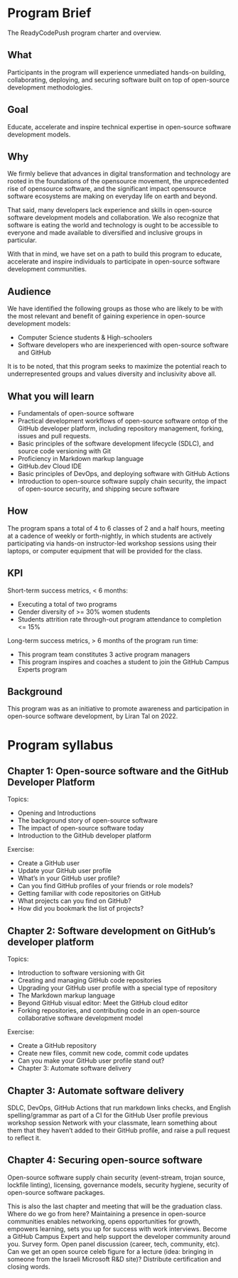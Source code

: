 # Program Brief

The ReadyCodePush program charter and overview.

## What

Participants in the program will experience unmediated hands-on building, collaborating, deploying, and securing software built on top of open-source development methodologies.

## Goal

Educate, accelerate and inspire technical expertise in open-source software development models.

## Why

We firmly believe that advances in digital transformation and technology are rooted in the foundations of the opensource movement, the unprecedented rise of opensource software, and the significant impact opensource software ecosystems are making on everyday life on earth and beyond.

That said, many developers lack experience and skills in open-source software development models and collaboration. We also recognize that software is eating the world and technology is ought to be accessible to everyone and made available to diversified and inclusive groups in particular.

With that in mind, we have set on a path to build this program to educate, accelerate and inspire individuals to participate in open-source software development communities.

## Audience

We have identified the following groups as those who are likely to be with the most relevant and benefit of gaining experience in open-source development models:

* Computer Science students & High-schoolers
* Software developers who are inexperienced with open-source software and GitHub

It is to be noted, that this program seeks to maximize the potential reach to underrepresented groups and values diversity and inclusivity above all.

## What you will learn

* Fundamentals of open-source software
* Practical development workflows of open-source software ontop of the GitHub developer platform, including repository management, forking, issues and pull requests.
* Basic principles of the software development lifecycle (SDLC), and source code versioning with Git
* Proficiency in Markdown markup language
* GitHub.dev Cloud IDE
* Basic principles of DevOps, and deploying software with GitHub Actions
* Introduction to open-source software supply chain security, the impact of open-source security, and shipping secure software

## How

The program spans a total of 4 to 6 classes of 2 and a half hours, meeting at a cadence of weekly or forth-nightly, in which students are actively participating via hands-on instructor-led workshop sessions using their laptops, or computer equipment that will be provided for the class.

## KPI

Short-term success metrics, < 6 months:

* Executing a total of two programs
* Gender diversity of >= 30% women students
* Students attrition rate through-out program attendance to completion <= 15%

Long-term success metrics, > 6 months of the program run time:

* This program team constitutes 3 active program managers
* This program inspires and coaches a student to join the GitHub Campus Experts program

## Background

This program was as an initiative to promote awareness and participation in open-source software development, by Liran Tal on 2022.

# Program syllabus

## Chapter 1: Open-source software and the GitHub Developer Platform

Topics:

* Opening and Introductions
* The background story of open-source software
* The impact of open-source software today
* Introduction to the GitHub developer platform

Exercise:

* Create a GitHub user
* Update your GitHub user profile
* What’s in your GitHub user profile?
* Can you find GitHub profiles of your friends or role models?
* Getting familiar with code repositories on GitHub
* What projects can you find on GitHub?
* How did you bookmark the list of projects?

## Chapter 2: Software development on GitHub’s developer platform

Topics:

* Introduction to software versioning with Git
* Creating and managing GitHub code repositories
* Upgrading your GitHub user profile with a special type of repository
* The Markdown markup language
* Beyond GitHub visual editor: Meet the GitHub cloud editor
* Forking repositories, and contributing code in an open-source collaborative software development model

Exercise:

* Create a GitHub repository
* Create new files, commit new code, commit code updates
* Can you make your GitHub user profile stand out?
* Chapter 3: Automate software delivery

## Chapter 3: Automate software delivery
SDLC, DevOps, GitHub Actions that run markdown links checks, and English spelling/grammar as part of a CI for the GitHub User profile previous workshop session Network with your classmate, learn something about them that they haven’t added to their GitHub profile, and raise a pull request to reflect it.

## Chapter 4: Securing open-source software
Open-source software supply chain security (event-stream, trojan source, lockfile linting), licensing, governance models, security hygiene, security of open-source software packages.

This is also the last chapter and meeting that will be the graduation class.
Where do we go from here? Maintaining a presence in open-source communities enables networking, opens opportunities for growth, empowers learning, sets you up for success with work interviews. Become a GitHub Campus Expert and help support the developer community around you. Survey form. Open panel discussion (career, tech, community, etc). Can we get an open source celeb figure for a lecture (idea: bringing in someone from the Israeli Microsoft R&D site)? Distribute certification and closing words.

